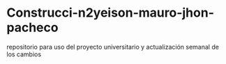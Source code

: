 # Construcci-n2yeison-mauro-jhon-pacheco
repositorio para uso del proyecto universitario y actualización semanal de los cambios 
